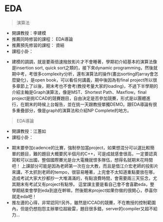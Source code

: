 # EDA

> 演算法

* 開課教授：李建模
* 推薦同時修習的課程： EDA導論
* 推薦預先修習的課程： 資結
* 課程小卦：
 - 建模的調調，就是要兩倍速撥放影片才不會睡著，學期初介紹基本的演算法像是insertion sort, quick sort之類的，接下來dynamic programming，然後就期中考，考很多complexity分析，還有演算法的操作(畫出sorting的array會怎麼變化)，是open book，可以看任何講義，期中後因為有final project所以很多章節上了以後，期末考也不會考(教授考量大家的loading)，不過下半學期的介紹主軸是Graph演算法，像是MST、Shortest Path、Maxflow。final project是挑ICCAD的競賽題目，自由決定是否參加競賽，形式是以團體進行，在期末的時候上台報告，並在挑一天跟教授單獨DEMO。跟EDA導論有很多重疊部分，像是graph的演算法和介紹NP Complete的地方。

> EDA導論

* 開課教授：江蕙如
* 課程小卦：
 - 期末要參加cadence的比賽，強制參加當project，如果想混分可以選比較簡單的題目，難的題目大概要尻半個月的C++，可是成就感會很高，一定要認真寫較可以出國，整個國際賽光是台大電機就恨多隊伍，想得名就期末花時間吧！
上課部分可能是因為老師第一次在台大教，而且是借江介宏老師的投影片來講，不太抓到老師的tempo，很容易睡著，上完會不太知道重點要放在哪，造成考試大家大抄都抄一大堆滿滿的，有點浪費時間，會需要兩三天狂念，尤其期末有考試又有project有點慘。
這堂課主要是看自己會不會喜歡eda，整學期結束會學到eda到底在幹嘛，然後期末project如果你做的很開心，恭喜你就走eda吧！
 - 推左邊的心得，非常認同!!另外，雖然是ICCAD的競賽，不在教授的控制範圍內，但是仍想抱怨主辦單位超級雷，題目很多錯，server的compiler又超不給力...
